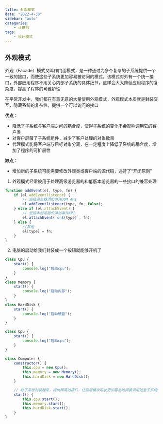 ```yaml
---
title: 外观模式
date: "2022-4-30"
sidebar: "auto"
categories:
    - 计算机
tags:
    - 设计模式
---
```


## 外观模式

外观（Facade）模式又叫作门面模式，是一种通过为多个复杂的子系统提供一个一致的接口，而使这些子系统更加容易被访问的模式。该模式对外有一个统一接口，外部应用程序不用关心内部子系统的具体细节，这样会大大降低应用程序的复杂度，提高了程序的可维护性

在平常开发中，我们都在有意无意的大量使用外观模式，外观模式本质就是封装交互，隐藏系统的复杂性，提供一个可以访问的接口

**优点：**

-   降低了子系统与客户端之间的耦合度，使得子系统的变化不会影响调用它的客户类
-   对客户屏蔽了子系统组件，减少了客户处理的对象数目
-   代理模式能将客户端与目标对象分离，在一定程度上降低了系统的耦合度，增加了程序的可扩展性

**缺点：**

-   增加新的子系统可能需要修改外观类或客户端的源代码，违背了“开闭原则”

1. 外观模式经常被用于处理高级游览器的和低版本游览器的一些接口的兼容处理

```js
function addEvent(el, type, fn) {
    if (el.addEventlistener) {
        // 高级游览器添加事件DOM API
        el.addEventlistener(type, fn, false);
    } else if (el.attachEvent) {
        // 低版本游览器的添加事件API
        el.attachEvent(`on${type}`, fn);
    } else {
        //其他
        el[type] = fn;
    }
}
```

2. 电脑的启动给我们封装成一个按钮就能够开机了

```js
class Cpu {
    start() {
        console.log("启动cpu");
    }
}
class Memory {
    start() {
        console.log("启动内存");
    }
}
class HardDisk {
    start() {
        console.log("启动硬盘");
    }
}

class Cpu {
    start() {
        console.log("启动cpu");
    }
}

class Computer {
    constructor() {
        this.cpu = new Cpu();
        this.memory = new Memory();
        this.hardDisk = new HardDisk();
    }

    // 将子系统封装起来，提供精简的接口，让高层模块可以更加容易地间接调用这些子系统的功能
    start() {
        this.cpu.start();
        this.memory.start();
        this.hardDisk.start();
    }
}
```
